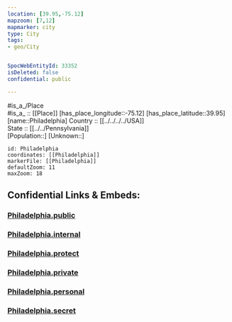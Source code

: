 ```yaml
---
location: [39.95,-75.12] 
mapzoom: [7,12] 
mapmarker: city 
type: City
tags:
- geo/City


SpocWebEntityId: 33352
isDeleted: false
confidential: public

---
```

#is_a_/Place  
#is_a_ :: [[Place]] 
[has_place_longitude::-75.12] 
[has_place_latitude::39.95] 
[name::Philadelphia] 
Country :: [[../../../../USA]]  
State :: [[../../Pennsylvania]]  
[Population::] 
[Unknown::] 


```leaflet
id: Philadelphia
coordinates: [[Philadelphia]] 
markerFile: [[Philadelphia]] 
defaultZoom: 11 
maxZoom: 18
```


## Confidential Links & Embeds: 

### [Philadelphia.public](/_public/\Earth\Continent\America~North\USA\USA~Eastern\New_Jersey\counties~New_Jersey\Camden,New_Jersey,County\cities~CamdenPhiladelphia.public.md) 

### [Philadelphia.internal](/_internal/\Earth\Continent\America~North\USA\USA~Eastern\New_Jersey\counties~New_Jersey\Camden,New_Jersey,County\cities~CamdenPhiladelphia.internal.md) 

### [Philadelphia.protect](/_protect/\Earth\Continent\America~North\USA\USA~Eastern\New_Jersey\counties~New_Jersey\Camden,New_Jersey,County\cities~CamdenPhiladelphia.protect.md) 

### [Philadelphia.private](/_private/\Earth\Continent\America~North\USA\USA~Eastern\New_Jersey\counties~New_Jersey\Camden,New_Jersey,County\cities~CamdenPhiladelphia.private.md) 

### [Philadelphia.personal](/_personal/\Earth\Continent\America~North\USA\USA~Eastern\New_Jersey\counties~New_Jersey\Camden,New_Jersey,County\cities~CamdenPhiladelphia.personal.md) 

### [Philadelphia.secret](/_secret/\Earth\Continent\America~North\USA\USA~Eastern\New_Jersey\counties~New_Jersey\Camden,New_Jersey,County\cities~CamdenPhiladelphia.secret.md)

